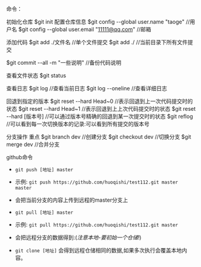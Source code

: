 命令：

初始化仓库
$git init
配置仓库信息
$git config --global user.name "taoge"   //用户名
$git config --global user.email "11111@qq.com"  //邮箱


添加代码
$git add ./文件名  //单个文件提交
$git add ./       //当前目录下所有文件提交

$git commit --all -m "一些说明"   //备份代码说明


查看文件状态
$git status

查看日志
$git log  //查看当前日志
$git log --oneline  //查看详细日志

回退到指定的版本
$git reset --hard Head~0       //表示回退到上一次代码提交时的状态
$git reset --hard Head~1       //表示回退到上上次代码提交时的状态
$git reset --hard [版本号]       //可以通过版本号精确的回退到某一次提交时的状态
$git reflog       //可以看到每一次切换版本的记录:可以看到所有提交的版本号

分支操作 重点
$git branch dev  //创建分支
$git checkout dev //切换分支
$git merge dev  //合并分支


github命令
- `git push [地址] master`

- 示例: `git push https://github.com/huoqishi/test112.git master  master`
- 会把当前分支的内容上传到远程的master分支上

- `git pull [地址] master`

- 示例: `git pull https://github.com/huoqishi/test112.git master`
- 会把远程分支的数据得到:(*注意本地-要初始一个仓储!*)

- `git clone [地址]`
会得到远程仓储相同的数据,如果多次执行会覆盖本地内容。